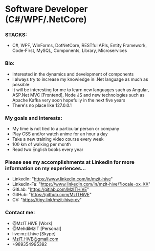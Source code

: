 # Software Developer (C#/WPF/.NetCore)

### STACKS:
* C#, WPF, WinForms, DotNetCore, RESTful APIs, Entity Framework, Code-First, MySQL, Components, Library, Microservices

### Bio:
* Interested in the dynamics and development of components
* I always try to increase my knowledge in .Net language as much as possible
* It will be interesting for me to learn new languages such as Angular, ASP.Net MVC [Frontend], Node JS and new technologies such as Apache Kafka very soon hopefully in the next five years
* There's no place like 127.0.0.1

### My goals and interests:
* My time is not tied to a particular person or company
* Play CSS and/or watch anime for an hour a day
* Take a new training video course every week
* 100 km of walking per month
* Read two English books every year

### Please see my accomplishments at LinkedIn for more information on my experiences...
* LinkedIn: "https://www.linkedin.com/in/mzit-hive"
* LinkedIn-Fa: "https://www.linkedin.com/in/mzit-hive/?locale=xx_XX"
* GitLab: "https://gitlab.com/MzITHiVE"
* GitHub: "https://github.com/MzITHiVE"
* CV: "https://tipy.link/mzit-hive-cv"

### Contact me:
* @MzIT.HiVE [Work]
* @MehdiMzIT [Personal]
* live:mzit.hive [Skype]
* MzIT.HiVE@gmail.com
* +989354995392 
